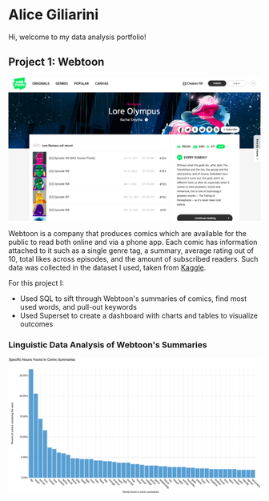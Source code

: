 # Alice Giliarini
Hi, welcome to my data analysis portfolio!

## Project 1: Webtoon  
![lore_olympus](images/Screen%20Shot%202022-02-15%20at%2010.55.10%20PM.png)

Webtoon is a company that produces comics which are available for the public to read both online and via a phone app. Each comic has information attached to it such as a single genre tag, a summary, average rating out of 10, total likes across episodes, and the amount of subscribed readers. Such data was collected in the dataset I used, taken from [Kaggle](https://www.kaggle.com/swarnimrai/webtoon-comics-dataset).

For this project I:
- Used SQL to sift through Webtoon's summaries of comics, find most used words, and pull-out keywords
- Used Superset to create a dashboard with charts and tables to visualize outcomes 

### Linguistic Data Analysis of Webtoon's Summaries 
![words_barchart](images/Screen%20Shot%202022-02-15%20at%208.10.43%20PM.png)
